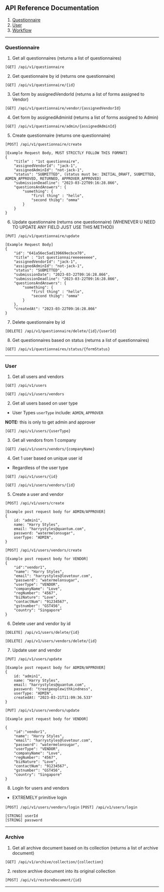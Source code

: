 ## API Reference Documentation
1. [Questionnaire](#Questionnaire)
2. [User](#User)
3. [Workflow](#Workflow)

---

### Questionnaire

1. Get all questionnaires (returns a list of questionnaires)

``[GET] /api/v1/questionnaire``

2. Get questionnaire by id (returns one questionnaire)

``[GET] /api/v1/questionnaire/{id}``

3. Get form by assignedVendorId (returns a list of forms assigned to Vendor)

``[GET] /api/v1/questionnaire/vendor/{assignedVendorId}``

4. Get form by assignedAdminId (returns a list of forms assigned to Admin)

``[GET] /api/v1/questionnaire/admin/{assignedAdminId}``

5. Create questionnaire (returns one questionnaire)

``[POST] /api/v1/questionnaire/create``
```
[Example Request Body, MUST STRICTLY FOLLOW THIS FORMAT]
{
    "title" : "1st questionnaire",
    "assignedVendorId": "jack-1",
    "assignedAdminId": "not-jack-1",
    "status": "SUBMITTED", (status must be: INITIAL_DRAFT, SUBMITTED, ADMIN_APPROVED, RETURNED, APPROVER_APPROVED)
    "submissionDeadline": "2023-03-22T09:16:28.866",
    "questionsAndAnswers": {
        "something": {
            "first thing" : "hello",
            "second thibg": "omma"
        }
    }
}
```

6. Update questionnaire (returns one questionnaire) (WHENEVER U NEED TO UPDATE ANY FIELD JUST USE THIS METHOD)

``[PUT] /api/v1/questionnaire/update``
```
[Example Request Body]
{
    "id": "641a56ec5ad139669ecbce70",
    "title" : "1st questionnaireeeeeeeee",
    "assignedVendorId": "jack-1",
    "assignedAdminId": "not-jack-1",
    "status": "SUBMITTED",
    "submissionDate": "2023-03-22T09:16:28.866",
    "submissionDeadline": "2023-03-22T09:16:28.866",
    "questionsAndAnswers": {
        "something": {
            "first thing" : "hello",
            "second thibg": "omma"
        }
    },
    "createdAt": "2023-03-22T09:16:28.866"
}
```

7. Delete questionnaire by id

``[DELETE] /api/v1/questionnaire/delete/{id}/{userId}``

8. Get questionnaires based on status (returns a list of questionnaires)

``[GET] /api/v1/questionnaires/status/{formStatus}``

---

### User 

1. Get all users and vendors

``[GET] /api/v1/users``

``[GET] /api/v1/users/vendors``

2. Get all users based on user type
- User Types `userType` include: `ADMIN`, `APPROVER`

**NOTE:** this is only to get admin and approver

``[GET] /api/v1/users/{userType}``

3. Get all vendors from 1 company

``[GET] /api/v1/users/vendors/{companyName}``

4. Get 1 user based on unique user id
- Regardless of the user type  

``[GET] /api/v1/users/{id}``

``[GET] /api/v1/users/vendors/{id}``

5. Create a user and vendor

``[POST] /api/v1/users/create``

```
[Example post request body for ADMIN/APPROVER]
{
    id: "admin1",
    name: "Harry Styles",
    email: "harrystyles@quantum.com",
    password: "watermelonsugar",
    userType: "ADMIN",
}
```
``[POST] /api/v1/users/vendors/create``

```
[Example post request body for VENDOR]
{
    "id":"vendor1",
    "name": "Harry Styles",
    "email": "harrystyles@lovetour.com",
    "password": "watermelonsugar",
    "userType": "VENDOR",
    "companyName": "Love",
    "regNumber": "4567",
    "bizNature": "Love",
    "contactNum": "91234567",
    "gstnumber": "GST456",
    "country": "Singapore"
}
```
6. Delete user and vendor by id

``[DELETE] /api/v1/users/delete/{id}``

``[DELETE] /api/v1/users/vendors/delete/{id}``

7. Update user and vendor

``[PUT] /api/v1/users/update``

```
[Example post request body for ADMIN/APPROVER]
{
    id: "admin1",
    name: "Harry Styles",
    email: "harrystyles@quantum.com",
    password: "treatpeoplewithkindness",
    userType: "ADMIN",
    createdAt: "2023-03-21T11:09:36.533"
}
```

``[PUT] /api/v1/users/vendors/update``

```
[Example post request body for VENDOR]

{
    "id":"vendor1",
    "name": "Harry Styles",
    "email": "harrystyles@lovetour.com",
    "password": "watermelonsugar",
    "userType": "VENDOR",
    "companyName": "Love",
    "regNumber": "4567",
    "bizNature": "Love",
    "contactNum": "91234567",
    "gstnumber": "GST456",
    "country": "Singapore"
}

```

8. Login for users and vendors
- EXTREMELY primitive login

``[POST] /api/v1/users/vendors/login``
``[POST] /api/v1/users/login``

```
[STRING] userId
[STRING] password
```


---

### Archive
1. Get all archive document based on its collection (returns a list of archive document)

``[GET] /api/v1/archive/collection/{collection}``

2. restore archive document into its original collection

``[POST] /api/v1/restoreDocument/{id}``

---